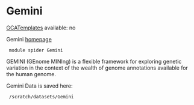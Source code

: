# Gemini

[GCATemplates](/kb3/Software/useful-tools/SW@GCATemplates/ "wikilink") available: no

Gemini [homepage](http://gemini.readthedocs.org/en/latest/index.html)

` module spider Gemini`

GEMINI (GEnome MINIng) is a flexible framework for exploring genetic
variation in the context of the wealth of genome annotations available
for the human genome.

Gemini Data is saved here:

` /scratch/datasets/Gemini`
